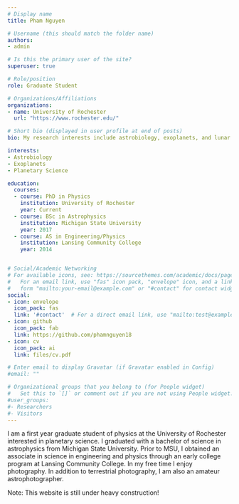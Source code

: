 ```yaml
---
# Display name
title: Pham Nguyen

# Username (this should match the folder name)
authors:
- admin

# Is this the primary user of the site?
superuser: true

# Role/position
role: Graduate Student

# Organizations/Affiliations
organizations:
- name: University of Rochester
  url: "https://www.rochester.edu/"

# Short bio (displayed in user profile at end of posts)
bio: My research interests include astrobiology, exoplanets, and lunar formation.

interests:
- Astrobiology
- Exoplanets
- Planetary Science

education:
  courses:
  - course: PhD in Physics
    institution: University of Rochester
    year: Current 
  - course: BSc in Astrophysics
    institution: Michigan State University
    year: 2017
  - course: AS in Engineering/Physics
    institution: Lansing Community College
    year: 2014


# Social/Academic Networking
# For available icons, see: https://sourcethemes.com/academic/docs/page-builder/#icons
#   For an email link, use "fas" icon pack, "envelope" icon, and a link in the
#   form "mailto:your-email@example.com" or "#contact" for contact widget.
social:
- icon: envelope
  icon_pack: fas
  link: '#contact'  # For a direct email link, use "mailto:test@example.org".
- icon: github
  icon_pack: fab
  link: https://github.com/phamnguyen18
- icon: cv
  icon_pack: ai
  link: files/cv.pdf

# Enter email to display Gravatar (if Gravatar enabled in Config)
#email: ""

# Organizational groups that you belong to (for People widget)
#   Set this to `[]` or comment out if you are not using People widget.
#user_groups:
#- Researchers
#- Visitors
---
```


I am a first year graduate student of physics at the University of Rochester interested in planetary science. I graduated with a bachelor of science in astrophysics from Michigan State University. Prior to MSU, I obtained an associate in science in engineering and physics through an early college program at Lansing Community College. In my free time I enjoy photography. In addition to terrestrial photography, I am also an amateur astrophotographer.

Note: This website is still under heavy construction!
